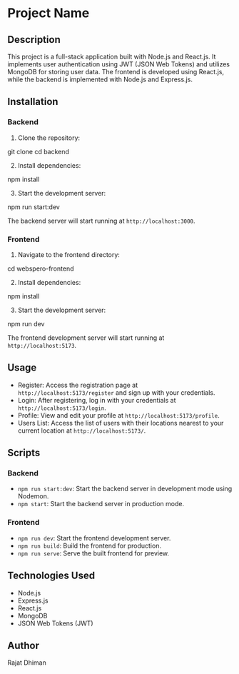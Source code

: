# Project Name

## Description

This project is a full-stack application built with Node.js and React.js. It implements user authentication using JWT (JSON Web Tokens) and utilizes MongoDB for storing user data. The frontend is developed using React.js, while the backend is implemented with Node.js and Express.js.

## Installation

### Backend

1. Clone the repository: 

git clone <repository-url>
cd backend

2. Install dependencies:

npm install

3. Start the development server:

npm run start:dev

The backend server will start running at `http://localhost:3000`.

### Frontend

1. Navigate to the frontend directory:

cd webspero-frontend

2. Install dependencies:

npm install

3. Start the development server:

npm run dev


The frontend development server will start running at `http://localhost:5173`.

## Usage

- Register: Access the registration page at `http://localhost:5173/register` and sign up with your credentials.
- Login: After registering, log in with your credentials at `http://localhost:5173/login`.
- Profile: View and edit your profile at `http://localhost:5173/profile`.
- Users List: Access the list of users with their locations nearest to your current location at `http://localhost:5173/`.

## Scripts

### Backend

- `npm run start:dev`: Start the backend server in development mode using Nodemon.
- `npm start`: Start the backend server in production mode.

### Frontend

- `npm run dev`: Start the frontend development server.
- `npm run build`: Build the frontend for production.
- `npm run serve`: Serve the built frontend for preview.

## Technologies Used

- Node.js
- Express.js
- React.js
- MongoDB
- JSON Web Tokens (JWT)

## Author

Rajat Dhiman

